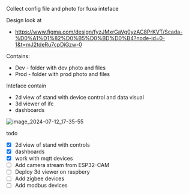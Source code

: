Collect config file and photo for fuxa inteface

Design look at 
* https://www.figma.com/design/fyzJMxrGaVg0yzAC8PrKVT/Scada-%D0%A1%D1%82%D0%B5%D0%BD%D0%B4?node-id=0-1&t=mJ2tdeRu7cpDiGzw-0

Contains:
* Dev - folder with dev photo and files
* Prod - folder with prod photo and files


Inteface contain
- 2d view of stand with device control and data visual
- 3d viewer of ifc
- dashboards


![image_2024-07-12_17-35-55](https://github.com/user-attachments/assets/2b99fde6-6ec6-4ec0-b0b1-397d19cd5e02)

todo
- [X] 2d view of stand with controls
- [X] dashboards
- [X] work with mqtt devices 
- [ ] Add camera stream from ESP32-CAM
- [ ] Deploy 3d viewer on raspbery
- [ ] Add zigbee devices
- [ ] Add modbus devices
